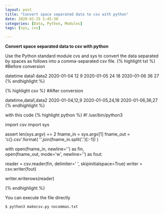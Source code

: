 ```yaml
---
layout: post
title: "Convert space separated data to csv with python"
date: 2020-01-25 1:45:30
categories: [Data, Python, Modules]
tags: [sys, cvs]

---
```


**Convert space separated data to csv with python**

Use the Python standard module cvs and sys to convert the data separated by spaces as follows into a comma-separated csv file.
{% highlight txt %}
#Before conversion

datetime  data1 data2
2020-01-04 12 9
2020-01-05 24 18 
2020-01-06 36 27
{% endhighlight %}

{% highlight csv %}
#After conversion

datetime,data1,data2
2020-01-04,12,9
2020-01-05,24,18
2020-01-06,36,27
{% endhighlight %}

with this code
{% highlight python %}
#! /usr/bin/python3 

import csv
import sys

assert len(sys.argv) == 2
fname_in = sys.argv[1]
fname_out = 'c{}.csv'.format(
   ''.join(fname_in.split('.')[:-1])
)

with open(fname_in, newline='') as fin,  \
       open(fname_out, mode='w', newline='') as fout:

   reader = csv.reader(fin, delimiter=' ', skipinitialspace=True)
   writer = csv.writer(fout)

   writer.writerows(reader)

{% endhighlight %}
    
You can execute the file directly 
```
$ python3 makecsv.py nocommas.txt
```

